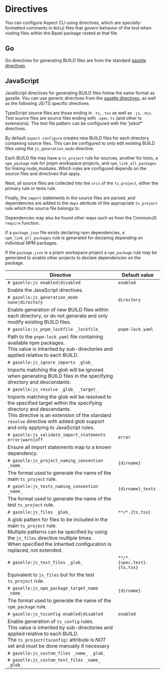 # Directives

You can configure Aspect CLI using directives, which are specially-formatted
comments in `BUILD` files that govern behavior of the tool when visiting files
within the Bazel package rooted at that file.

## Go

Go directives for generating BUILD files are from the standard [gazelle directives].

## JavaScript

JavaScript directives for generating BUILD files follow the same format as gazelle.
You can use generic directives from the [gazelle directives], as well as the following JS/TS
specific directives.

TypeScript source files are those ending in `.ts`, `.tsx` as well as `.js`, `.mjs`.
Test source files are source files ending with `.spec.ts` (and other ts extensions).
The test file pattern can be configured with the 'js*test*\*' directives.

By default `aspect configure` creates new BUILD files for each directory containing source files.
This can be configured to only edit existing BUILD files using the `js_generation_mode` directive.

Each BUILD file may have a `ts_project` rule for sources, another for tests,
a `npm_package` rule for pnpm workspace projects, and `npm_link_all_packages` for linking node_modules.
Which rules are configured depends on the source files and directives that apply.

Next, all source files are collected into the `srcs` of the `ts_project`,
either the primary rule or tests rule.

Finally, the `import` statements in the source files are parsed, and
dependencies are added to the `deps` attribute of the appropriate
`ts_project` rule which the source file belongs to.

Dependencies may also be found other ways such as from the CommonJS `require` function.

If a `package.json` file exists declaring npm dependencies, a `npm_link_all_packages` rule
is generated for declaring depending on individual NPM packages.

If the `package.json` is a pnpm workspace project a `npm_package` rule may be generated to
enable other projects to declare dependencies on the package.

<!-- prettier-ignore-start -->
| **Directive**                                           | **Default value**           |
| ------------------------------------------------------- | --------------------------- |
| `# gazelle:js enabled\|disabled`                        | `enabled`                   |
| Enable the JavaScript directives. |
| `# gazelle:js_generation_mode none\|directory`          | `directory`                 | 
| Enable generation of new BUILD files within each directory, or do not generate and only modify existing BUILD files. |
| `# gazelle:js_pnpm_lockfile _lockfile_`                 | `pnpm-lock.yaml`            |
| Path to the `pnpm-lock.yaml` file containing available npm packages. <br />This value is inherited by sub-directories and applied relative to each BUILD. |
| `# gazelle:js_ignore_imports _glob_`                    |                             |
| Imports matching the glob will be ignored when generating BUILD files in the specifying directory and descendants. |
| `# gazelle:js_resolve _glob_ _target_`                  |                             |
| Imports matching the glob will be resolved to the specified target within the specifying directory and descendants.<br />This directive is an extension of the standard `resolve` directive with added glob support and only applying to JavaScript rules. |
| `# gazelle:js_validate_import_statements error\|warn\|off`   | `error`                      | 
| Ensure all import statements map to a known dependency. |
| `# gazelle:js_project_naming_convention _name_`         | `{dirname}`                 |
| The format used to generate the name of the main `ts_project` rule. |
| `# gazelle:js_tests_naming_convention _name_`           | `{dirname}_tests`           |
| The format used to generate the name of the test `ts_project` rule. |
| `# gazelle:js_files _glob_`                             | `**/*.{ts,tsx}`             |
| A glob pattern for files to be included in the main `ts_project` rule.<br />Multiple patterns can be specified by using the `js_files` directive multiple times.<br />When specified the inherited configuration is replaced, not extended. |
| `# gazelle:js_test_files _glob_`                        | `**/*.{spec,test}.{ts,tsx}` |
| Equivalent to `js_files` but for the test `ts_project` rule. |
| `# gazelle:js_npm_package_target_name _name_`           | `{dirname}`                 |
| The format used to generate the name of the `npm_package` rule. |
| `# gazelle:js_tsconfig enabled\|disabled`               | `enabled`                   |
| Enable generation of `ts_config` rules.<br />This value is inherited by sub-directories and applied relative to each BUILD.<br />The `ts_project(tsconfig)` attribute is *NOT* set and must be done manually if necessary |
| `# gazelle:js_custom_files _name_ _glob_`               |                             | Generate additional custom `ts_project` targets |
| `# gazelle:js_custom_test_files _name_ _glob_`          |                             | Generate additional custom `ts_project` testonly targets |
<!-- prettier-ignore-end -->

[gazelle directives]: https://github.com/bazelbuild/bazel-gazelle#directives
